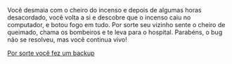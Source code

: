 ﻿Você desmaia com o cheiro do incenso e depois de algumas horas desacordado, você volta a si e descobre que o
incenso caiu no computador, e botou fogo em tudo. Por sorte seu vizinho sente o cheiro de queimado, chama
os bombeiros e te leva para o hospital. Parabéns, o bug não se resolveu, mas você continua vivo!

[Por sorte você fez um backup](backup/backup.md)